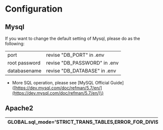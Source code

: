 # Configuration

## Mysql

If you want to change the default setting of Mysql, please do as the following:

|  |  |
| :--- | :--- |
| port | revise "DB\_PORT" in .env |
| root password | revise "DB\_PASSWORD" in .env |
| databasename | revise "DB\_DATABASE" in .env |

* More SQL operation, please see \[MySQL Official Guide\]\([https://dev.mysql.com/doc/refman/5.7/en/](https://dev.mysql.com/doc/refman/5.7/en/)\)

## Apache2



| GLOBAL.sql\_mode='STRICT\_TRANS\_TABLES,ERROR\_FOR\_DIVISION\_BY\_ZERO,NO\_AUTO\_CREATE\_USER,NO\_ENGINE\_SUBSTITUTION' |
| :--- |


|  |
| :--- |




